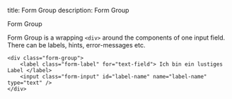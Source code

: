 title: Form Group
description: Form Group

Form Group

Form Group is a wrapping `<div>` around the components of one input field. There can be labels, hints, error-messages etc.

    <div class="form-group">
        <label class="form-label" for="text-field"> Ich bin ein lustiges Label </label>
        <input class="form-input" id="label-name" name="label-name" type="text" />
    </div>
